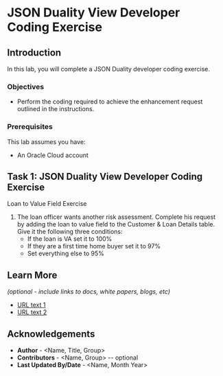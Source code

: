 # JSON Duality View Developer Coding Exercise

## Introduction

In this lab, you will complete a JSON Duality developer coding exercise.


### Objectives
* Perform the coding required to achieve the enhancement request outlined in the instructions.


### Prerequisites

This lab assumes you have:
* An Oracle Cloud account


## Task 1: JSON Duality View Developer Coding Exercise

Loan to Value Field Exercise

1. The loan officer wants another risk assessment. Complete his request by adding the loan to value field to the Customer & Loan Details table. Give it the following three conditions: 
    * If the loan is VA set it to 100%
    * If they are a first time home buyer set it to 97%
    * Set everything else to 95% 



## Learn More

*(optional - include links to docs, white papers, blogs, etc)*

* [URL text 1](http://docs.oracle.com)
* [URL text 2](http://docs.oracle.com)

## Acknowledgements
* **Author** - <Name, Title, Group>
* **Contributors** -  <Name, Group> -- optional
* **Last Updated By/Date** - <Name, Month Year>
